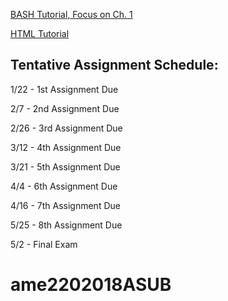 
[BASH Tutorial, Focus on Ch. 1](https://www.tldp.org/LDP/Bash-Beginners-Guide/html/Bash-Beginners-Guide.html)

[HTML Tutorial](https://www.w3schools.com/html/)

## Tentative Assignment Schedule:

1/22 - 1st Assignment Due

2/7 - 2nd Assignment Due

2/26 - 3rd Assignment Due

3/12 - 4th Assignment Due

3/21 - 5th Assignment Due

4/4 - 6th Assignment Due

4/16 - 7th Assignment Due

5/25 - 8th Assignment Due

5/2 - Final Exam


# ame2202018ASUB
